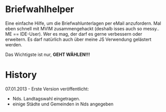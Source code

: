 Briefwahlhelper
===============

Eine einfache Hilfe, um die Briefwahlunterlagen per eMail anzufordern. Mal eben schnell mit
MVIM zusammengehackt (deshalb isses auch so messy.. ME == IDE-User). Wer es mag, der darf es gerne 
verbessern oder erweitern. Es darf natürlich auch über meine JS Verwendung gelästert werden.

Das Wichtigste ist nur, **GEHT WÄHLEN!!!**

History
=======
07.01.2013 - Erste Version veröffentlicht:
  * Nds. Landtagswahl eingetragen.
  * einige Städte und Gemeinden in Nds angegeben 
